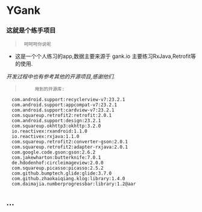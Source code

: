 # YGank
### 这就是个练手项目


>      呵呵呵你说呢



* 这是一个个人练习的app,数据主要来源于 gank.io 主要练习RxJava,Retrofit等的使用.

*开发过程中也有参考其他的开源项目,感谢他们.*
  >          用到的开源库:         
      com.android.support:recyclerview-v7:23.2.1
      com.android.support:appcompat-v7:23.2.1
      com.android.support:cardview-v7:23.2.1
      com.squareup.retrofit2:retrofit:2.0.1
      com.android.support:design:23.2.1
      com.squareup.okhttp3:okhttp:3.2.0
      io.reactivex:rxandroid:1.1.0
      io.reactivex:rxjava:1.1.0
      com.squareup.retrofit2:converter-gson:2.0.1
      com.squareup.retrofit2:adapter-rxjava:2.0.1
      com.google.code.gson:gson:2.6.2
      com.jakewharton:butterknife:7.0.1
      de.hdodenhof:circleimageview:2.0.0
      com.squareup.picasso:picasso:2.5.2
      com.github.bumptech.glide:glide:3.7.0
      com.github.zhaokaiqiang.klog:library:1.4.0
      com.daimajia.numberprogressbar:library:1.2@aar



## ...

